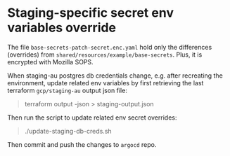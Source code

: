 # Staging-specific secret env variables override

The file `base-secrets-patch-secret.enc.yaml` hold only the differences (overrides) from `shared/resources/example/base-secrets`. Plus, it is encrypted with Mozilla SOPS.

When staging-au postgres db credentials change, e.g. after recreating the environment, update related env variables by first retrieving the last terraform `gcp/staging-au` output json file:

> terraform output -json > staging-output.json

Then run the script to update related env secret overrides:

> ./update-staging-db-creds.sh

Then commit and push the changes to `argocd` repo.

